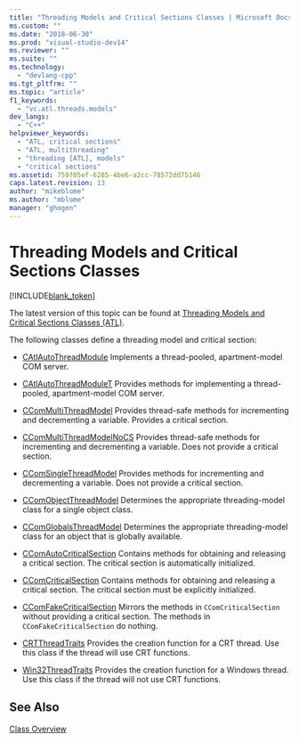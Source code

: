 ```yaml
---
title: "Threading Models and Critical Sections Classes | Microsoft Docs"
ms.custom: ""
ms.date: "2018-06-30"
ms.prod: "visual-studio-dev14"
ms.reviewer: ""
ms.suite: ""
ms.technology: 
  - "devlang-cpp"
ms.tgt_pltfrm: ""
ms.topic: "article"
f1_keywords: 
  - "vc.atl.threads.models"
dev_langs: 
  - "C++"
helpviewer_keywords: 
  - "ATL, critical sections"
  - "ATL, multithreading"
  - "threading [ATL], models"
  - "critical sections"
ms.assetid: 759f05ef-6285-4be6-a2cc-78572dd75146
caps.latest.revision: 13
author: "mikeblome"
ms.author: "mblome"
manager: "ghogen"
---
```

# Threading Models and Critical Sections Classes
[!INCLUDE[blank_token](../includes/blank-token.md)]

The latest version of this topic can be found at [Threading Models and Critical Sections Classes (ATL)](https://docs.microsoft.com/cpp/atl/threading-models-and-critical-sections-classes).  
  
  
The following classes define a threading model and critical section:  
  
-   [CAtlAutoThreadModule](../atl/reference/catlautothreadmodule-class.md) Implements a thread-pooled, apartment-model COM server.  
  
-   [CAtlAutoThreadModuleT](../atl/reference/catlautothreadmodulet-class.md) Provides methods for implementing a thread-pooled, apartment-model COM server.  
  
-   [CComMultiThreadModel](../atl/reference/ccommultithreadmodel-class.md) Provides thread-safe methods for incrementing and decrementing a variable. Provides a critical section.  
  
-   [CComMultiThreadModelNoCS](../atl/reference/ccommultithreadmodelnocs-class.md) Provides thread-safe methods for incrementing and decrementing a variable. Does not provide a critical section.  
  
-   [CComSingleThreadModel](../atl/reference/ccomsinglethreadmodel-class.md) Provides methods for incrementing and decrementing a variable. Does not provide a critical section.  
  
-   [CComObjectThreadModel](http://msdn.microsoft.com/library/69f1e800-c802-4068-9f37-75d59bfc4595) Determines the appropriate threading-model class for a single object class.  
  
-   [CComGlobalsThreadModel](http://msdn.microsoft.com/library/f112382f-da0a-4bfe-bb49-80f9fd908d47) Determines the appropriate threading-model class for an object that is globally available.  
  
-   [CComAutoCriticalSection](../atl/reference/ccomautocriticalsection-class.md) Contains methods for obtaining and releasing a critical section. The critical section is automatically initialized.  
  
-   [CComCriticalSection](../atl/reference/ccomcriticalsection-class.md) Contains methods for obtaining and releasing a critical section. The critical section must be explicitly initialized.  
  
-   [CComFakeCriticalSection](../atl/reference/ccomfakecriticalsection-class.md) Mirrors the methods in `CComCriticalSection` without providing a critical section. The methods in `CComFakeCriticalSection` do nothing.  
  
-   [CRTThreadTraits](../atl/reference/crtthreadtraits-class.md) Provides the creation function for a CRT thread. Use this class if the thread will use CRT functions.  
  
-   [Win32ThreadTraits](../atl/reference/win32threadtraits-class.md) Provides the creation function for a Windows thread. Use this class if the thread will not use CRT functions.  
  
## See Also  
 [Class Overview](../atl/atl-class-overview.md)





